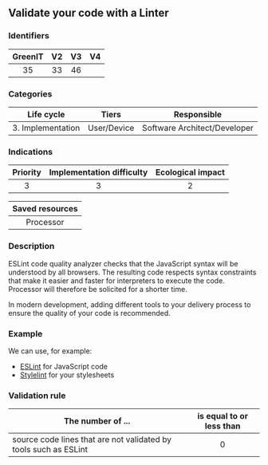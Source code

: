 ## Validate your code with a Linter

### Identifiers

| GreenIT | V2  | V3  |  V4  |
|:-------:|:---:|:---:|:----:|
|    35   |  33 | 46  |      |

### Categories

|    Life cycle     |    Tiers    |         Responsible          |
|:-----------------:|:-----------:|:----------------------------:|
| 3. Implementation | User/Device | Software Architect/Developer |

### Indications

|       Priority       | Implementation difficulty  | Ecological impact |
|:--------------------:|:--------------------------:|:-----------------:|
|          3           |             3              |         2         |

|                      Saved resources                      |
|:---------------------------------------------------------:|
|                         Processor                         |

### Description

ESLint code quality analyzer checks that the JavaScript syntax will be understood by all browsers. 
The resulting code respects syntax constraints that make it easier and faster for interpreters to execute the code. 
Processor will therefore be solicited for a shorter time.

In modern development, adding different tools to your delivery process to ensure the quality of your code is recommended. 

### Example

We can use, for example:
* [ESLint](https://eslint.org/) for JavaScript code
* [Stylelint](https://stylelint.io/) for your stylesheets

### Validation rule

| The number of ...                                                | is equal to or less than |  
|------------------------------------------------------------------|:------------------------:|
| source code lines that are not validated by tools such as ESLint |            0             |
